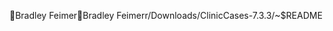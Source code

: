 Bradley Feimer                                        B r a d l e y   F e i m e r   r / D o w n l o a d s / C l i n i c C a s e s - 7 . 3 . 3 / ~ $ R E A D M E 